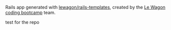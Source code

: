 Rails app generated with [lewagon/rails-templates](https://github.com/lewagon/rails-templates), created by the [Le Wagon coding bootcamp](https://www.lewagon.com) team.

test for the repo
